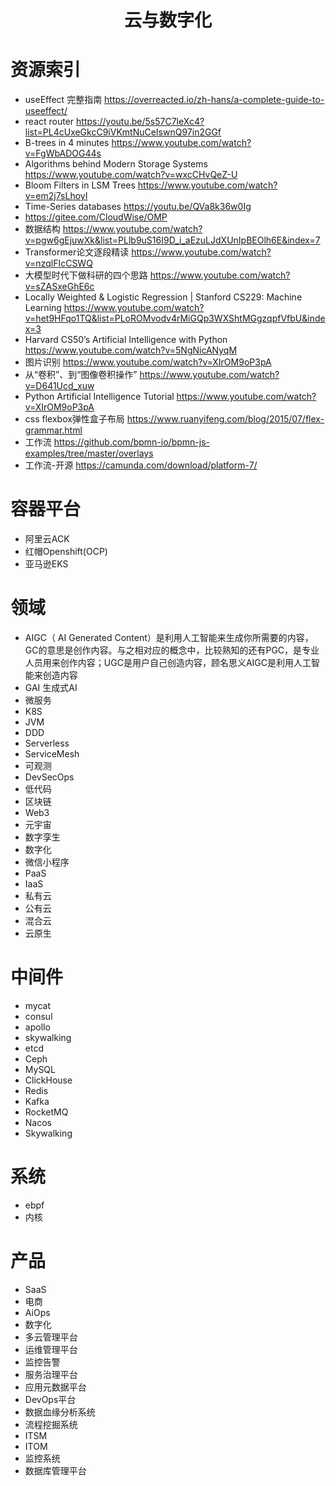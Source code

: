 <h1 align="center">云与数字化</h1>

# 资源索引
- useEffect 完整指南 https://overreacted.io/zh-hans/a-complete-guide-to-useeffect/
- react router https://youtu.be/5s57C7leXc4?list=PL4cUxeGkcC9iVKmtNuCeIswnQ97in2GGf
- B-trees in 4 minutes https://www.youtube.com/watch?v=FgWbADOG44s
- Algorithms behind Modern Storage Systems https://www.youtube.com/watch?v=wxcCHvQeZ-U
- Bloom Filters in LSM Trees https://www.youtube.com/watch?v=em2j7sLhoyI
- Time-Series databases https://youtu.be/QVa8k36w0Ig
- https://gitee.com/CloudWise/OMP
- 数据结构 https://www.youtube.com/watch?v=pgw6gEjuwXk&list=PLlb9uS16I9D_i_aEzuLJdXUnIpBEOlh6E&index=7
- Transformer论文逐段精读 https://www.youtube.com/watch?v=nzqlFIcCSWQ
- 大模型时代下做科研的四个思路 https://www.youtube.com/watch?v=sZASxeGhE6c
- Locally Weighted & Logistic Regression | Stanford CS229: Machine Learning https://www.youtube.com/watch?v=het9HFqo1TQ&list=PLoROMvodv4rMiGQp3WXShtMGgzqpfVfbU&index=3
- Harvard CS50’s Artificial Intelligence with Python https://www.youtube.com/watch?v=5NgNicANyqM
- 图片识别 https://www.youtube.com/watch?v=XIrOM9oP3pA
- 从“卷积”、到“图像卷积操作” https://www.youtube.com/watch?v=D641Ucd_xuw
- Python Artificial Intelligence Tutorial https://www.youtube.com/watch?v=XIrOM9oP3pA
- css flexbox弹性盒子布局 https://www.ruanyifeng.com/blog/2015/07/flex-grammar.html
- 工作流 https://github.com/bpmn-io/bpmn-js-examples/tree/master/overlays
- 工作流-开源 https://camunda.com/download/platform-7/

# 容器平台

- 阿里云ACK 
- 红帽Openshift(OCP)
- 亚马逊EKS


# 领域
- AIGC（ AI Generated Content）是利用人工智能来生成你所需要的内容，GC的意思是创作内容。与之相对应的概念中，比较熟知的还有PGC，是专业人员用来创作内容；UGC是用户自己创造内容，顾名思义AIGC是利用人工智能来创造内容
- GAI 生成式AI
- 微服务
- K8S
- JVM
- DDD
- Serverless
- ServiceMesh
- 可观测
- DevSecOps
- 低代码
- 区块链
- Web3
- 元宇宙
- 数字孪生
- 数字化
- 微信小程序
- PaaS
- IaaS
- 私有云
- 公有云
- 混合云
- 云原生

# 中间件
- mycat
- consul 
- apollo
- skywalking
- etcd
- Ceph
- MySQL
- ClickHouse
- Redis
- Kafka
- RocketMQ
- Nacos
- Skywalking

# 系统
- ebpf
- 内核

# 产品
- SaaS
- 电商
- AiOps
- 数字化
- 多云管理平台
- 运维管理平台
- 监控告警
- 服务治理平台
- 应用元数据平台
- DevOps平台
- 数据血缘分析系统
- 流程挖掘系统
- ITSM
- ITOM 
- 监控系统
- 数据库管理平台

